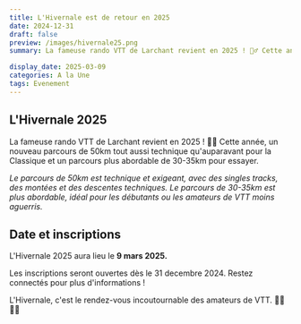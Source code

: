 ```yaml
---
title: L'Hivernale est de retour en 2025
date: 2024-12-31
draft: false
preview: /images/hivernale25.png
summary: La fameuse rando VTT de Larchant revient en 2025 ! 🚵‍♂️ Cette année, un nouveau parcours de 50km tout aussi technique qu'auparavant pour la Classique et un parcours plus abordable de 30-35km pour essayer.

display_date: 2025-03-09
categories: A la Une
tags: Evenement
---
```


## L'Hivernale 2025
La fameuse rando VTT de Larchant revient en 2025 ! 🚵‍♂️ Cette année, un nouveau parcours de 50km tout aussi technique qu'auparavant pour la Classique et un parcours plus abordable de 30-35km pour essayer.

*Le parcours de 50km est technique et exigeant, avec des singles tracks, des montées et des descentes techniques.
Le parcours de 30-35km est plus abordable, idéal pour les débutants ou les amateurs de VTT moins aguerris.*

## Date et inscriptions
L'Hivernale 2025 aura lieu le **9 mars 2025.**

Les inscriptions seront ouvertes dès le 31 decembre 2024. Restez connectés pour plus d'informations !

L'Hivernale, c'est le rendez-vous incoutournable des amateurs de VTT. 🚵‍♂️🚵‍♀️

